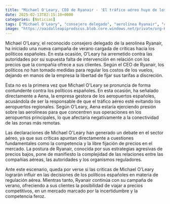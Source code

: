 ```yaml
---
title: "Michael O'Leary, CEO de Ryanair - 'El tráfico aéreo huye de los aeropuertos regionales porque lo quiere Aena'"
date: 2025-02-13T02:15:10+0000
categories: [Noticias]
tags: ["Michael O'Leary", "consejero delegado", "aerolínea Ryanair", "campaña de verano", "precios", "políticos españoles", "regulación", "vuelos", "aeropuertos", "Aena", "competencia", "precios bajos", "mercado aéreo", "estrateg"]
image: "https://oaidalleapiprodscus.blob.core.windows.net/private/org-HKmKxpuNw3Y88lm4EBrIPq0n/user-ZwiCXOggLL8ZNNKE2g7rXFmV/img-XXiX9nqS3IzhgSqdjD2uEqjY.png?st=2025-02-13T01%3A15%3A10Z&se=2025-02-13T03%3A15%3A10Z&sp=r&sv=2024-08-04&sr=b&rscd=inline&rsct=image/png&skoid=d505667d-d6c1-4a0a-bac7-5c84a87759f8&sktid=a48cca56-e6da-484e-a814-9c849652bcb3&skt=2025-02-12T20%3A16%3A04Z&ske=2025-02-13T20%3A16%3A04Z&sks=b&skv=2024-08-04&sig=NmRn73FaGg51WGW8WDSiYDHjAWKbkU82v8Z6c9erE%2BE%3D"
---
```


Michael O'Leary, el reconocido consejero delegado de la aerolínea Ryanair, ha iniciado una nueva campaña de verano cargada de críticas hacia los políticos españoles. En esta ocasión, O'Leary ha arremetido contra las autoridades por su supuesta falta de intervención en relación con los precios que la compañía ofrece a sus clientes. Según el CEO de Ryanair, los políticos no han tomado medidas para regular los costos de los vuelos, dejando en manos de la empresa la libertad de fijar sus tarifas a discreción.

Esta no es la primera vez que Michael O'Leary se pronuncia de forma contundente contra los políticos españoles. En esta ocasión, ha señalado directamente a Aena, la empresa gestora de los aeropuertos españoles, acusándola de ser la responsable de que el tráfico aéreo esté evitando los aeropuertos regionales. Según O'Leary, Aena estaría ejerciendo presión sobre las aerolíneas para que concentren sus operaciones en los aeropuertos principales, lo que afectaría negativamente a la conectividad de las zonas más remotas.

Las declaraciones de Michael O'Leary han generado un debate en el sector aéreo, ya que sus críticas apuntan directamente a cuestiones fundamentales como la competencia y la libre fijación de precios en el mercado. La postura de Ryanair, conocida por sus estrategias agresivas de precios bajos, pone de manifiesto la complejidad de las relaciones entre las compañías aéreas, las autoridades y los organismos reguladores.

Ante este escenario, queda por verse si las críticas de Michael O'Leary lograrán influir en las decisiones de los políticos españoles en materia de regulación aérea. Mientras tanto, Ryanair continúa con su campaña de verano, ofreciendo a sus clientes la posibilidad de viajar a precios competitivos, en un mercado marcado por la incertidumbre y la competencia feroz.
    